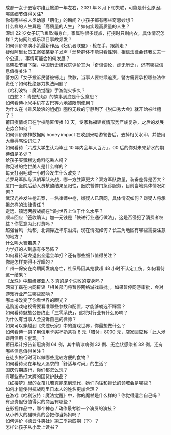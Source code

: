 成都一女子去塞尔维亚旅游一年左右，2021 年 8 月下旬失联，可能是什么原因，哪些细节值得关注?  
你有哪些被人类幼崽「萌化」的瞬间？小孩子都有哪些奇思妙想？  
什么样的人生算是「高质量的人生」？如何实现高质量的人生？  
深圳 22 岁女子玩飞鱼坠海身亡，家属称很多疑点，打捞时只剩内衣，具体情况怎样？为何网红娱乐项目事故频发？  
如何评价导演小策最新作品《妇仇者联盟》: 枪在手，跟鹅走？  
疑似阿里女员工案张某妻子发声「弱势群体不能只看性别，相信法律会还我丈夫一个公道」，事情可能会如何发展？  
高晓松节目下架，中国历史研究院评价其为「奇谈谬论，虚无历史」，还有哪些信息值得关注？  
警方因「女子投诉民警被铐走」致歉，当事人要继续追责，警方需要承担哪些法律责任？如何杜绝暴力执法问题？  
《哈利波特：魔法觉醒》手游能火多久？  
《白蛇 2：青蛇劫起》的故事到底是什么意思？  
如何看待小米手机在古巴等六地被限制使用？  
为什么在《乘风破浪的姐姐》圈粉无数的宁静到了《脱口秀大会》就开始被吐槽了？  
莆田疫情或已在学校隐匿传播 10 天，专家称福建疫情形势严峻复杂，之后的发展态势会如何？  
如何评价原神数据网 honey impact 在收到米哈游警告后，去掉相关水印，并使用大量辱骂性词汇？  
如何看待「六成大学生认为毕业 10 年内会年入百万」，00 后的你对未来薪水的期待值是多少？  
给孩子买蛋糕边角料吃丢人吗？  
你见过的绝世美人是什么样的？  
每天打羽毛球一小时会发生什么改变？  
若罗马军队与汉朝军队交战，哪一方胜算更大？双方军队数量，装备差异是否大？  
厦门一医院后勤人员核酸结果呈阳性，医院暂停门急诊服务，目前当地具体情况如何？  
武汉光谷发生枪击案，一名律师中枪，嫌疑人已落网，具体情况如何？嫌疑人将承担怎样的法律责任？  
定远、镇远两艘战舰在当时世界上位于什么水平？  
顺丰回应「签收确认」加一元钱是「快递行业通行做法」，这是否侵犯了消费者权益？你愿意为此付费吗？  
超强台风「灿都」北调靠近华东沿海，现在情况如何？长三角地区有哪些需要注意的地方？  
什么叫大智若愚？  
力学好的人到底有多恐怖？  
如何看待马龙退出全运会单打？还有哪些细节值得关注？  
你是怎样变得不浮躁的？  
广州一保安在岗期间发病身亡，社保局因其抢救超 48 小时不认定工伤，如何看待这一结果？  
《龙珠》中超级赛亚人 3 真的是个失败的变身吗？  
网易丁磊在内网辟谣「相关部门将暂停网络游戏审批」，如果暂停网游审批，会对游戏行业产生哪些影响？  
哪本书改变了你看世界的眼光？  
选购游戏电视需要看准哪些参数和配置，才能够躺选不踩雷？  
如何看待魅族公告终止「三零系统」，这将对行业有什么影响？  
为什么有当事人会投诉自己的律师？  
如果可以穿越到《失控玩家》中的游戏世界，你最想做什么？  
如何看待一男子用信用卡买杯奶茶将 8 元「错付」8000 元，店家回应称「此人涉嫌用信用卡套现」？  
莆田累计报告新冠病例 64 例，其中确诊病例 32 例、无症状感染者 32 例，还有哪些信息值得关注？  
在徒步旅行时可以做哪些比较方便的食物？  
如何看待现在年轻人追求的「舒适与时尚」的生活？  
国庆假期旅行，你们都怎么玩？  
有哪些吊打大牌的国货护肤品？  
《红楼梦》里的女孩儿若真能来到现代，她们向往和擅长的领域会是哪些？  
如何才能使得抗战剧里日本人的姓名更加合理？  
在游戏《哈利波特：魔法觉醒》中，你的魔杖是什么样的？你觉得适合自己吗？  
有点贵但很值得买的商品有哪些？  
在影视作品中，哪个神态 / 动作最考验一个演员的演技？  
从小养大的猫咪真的会把你当妈妈吗？  
如何评价《德云斗笑社》第二季第四期（下）？  
怎样让孩子从小爱上读书？  
